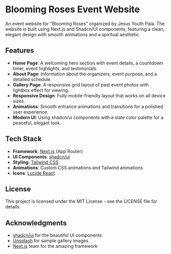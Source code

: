 # Blooming Roses Event Website

An event website for "Blooming Roses" organized by Jesus Youth Pala. The website is built using Next.js and Shadcn/UI components, featuring a clean, elegant design with smooth animations and a spiritual aesthetic.

## Features

- **Home Page**: A welcoming hero section with event details, a countdown timer, event highlights, and testimonials.
- **About Page**: Information about the organizers, event purpose, and a detailed schedule.
- **Gallery Page**: A responsive grid layout of past event photos with lightbox effect for viewing.
- **Responsive Design**: Fully mobile-friendly layout that works on all device sizes.
- **Animations**: Smooth entrance animations and transitions for a polished user experience.
- **Modern UI**: Using shadcn/ui components with a slate color palette for a peaceful, elegant look.

## Tech Stack

- **Framework**: [Next.js](https://nextjs.org/) (App Router)
- **UI Components**: [shadcn/ui](https://ui.shadcn.com/)
- **Styling**: [Tailwind CSS](https://tailwindcss.com/)
- **Animations**: Custom CSS animations and Tailwind animations
- **Icons**: [Lucide React](https://lucide.dev/docs/lucide-react)

## License

This project is licensed under the MIT License - see the LICENSE file for details.

## Acknowledgments

- [shadcn/ui](https://ui.shadcn.com/) for the beautiful UI components
- [Unsplash](https://unsplash.com/) for sample gallery images
- [Next.js](https://nextjs.org/) team for the amazing framework
